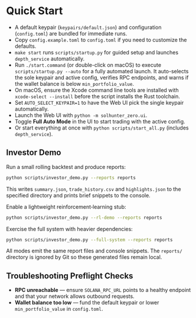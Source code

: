 # Quick Start

- A default keypair (`keypairs/default.json`) and configuration (`config.toml`) are bundled for immediate runs.
- Copy `config.example.toml` to `config.toml` if you need to customize the defaults.
- `make start` runs `scripts/startup.py` for guided setup and launches `depth_service` automatically.
- Run `./start.command` (or double-click on macOS) to execute `scripts/startup.py --auto` for a fully automated launch.
  It auto-selects the sole keypair and active config, verifies RPC endpoints, and warns if the wallet balance is below `min_portfolio_value`.
- On macOS, ensure the Xcode command line tools are installed with `xcode-select --install` before the script installs the Rust toolchain.
- Set `AUTO_SELECT_KEYPAIR=1` to have the Web UI pick the single keypair automatically.
- Launch the Web UI with `python -m solhunter_zero.ui`.
- Toggle **Full Auto Mode** in the UI to start trading with the active config.
- Or start everything at once with `python scripts/start_all.py` (includes `depth_service`).

## Investor Demo

Run a small rolling backtest and produce reports:

```bash
python scripts/investor_demo.py --reports reports
```

This writes `summary.json`, `trade_history.csv` and `highlights.json` to the
specified directory and prints brief snippets to the console.

Enable a lightweight reinforcement‑learning stub:

```bash
python scripts/investor_demo.py --rl-demo --reports reports
```

Exercise the full system with heavier dependencies:

```bash
python scripts/investor_demo.py --full-system --reports reports
```

All modes emit the same report files and console snippets. The `reports/`
directory is ignored by Git so these generated files remain local.

## Troubleshooting Preflight Checks

- **RPC unreachable** — ensure `SOLANA_RPC_URL` points to a healthy endpoint and that your network allows outbound requests.
- **Wallet balance too low** — fund the default keypair or lower `min_portfolio_value` in `config.toml`.

